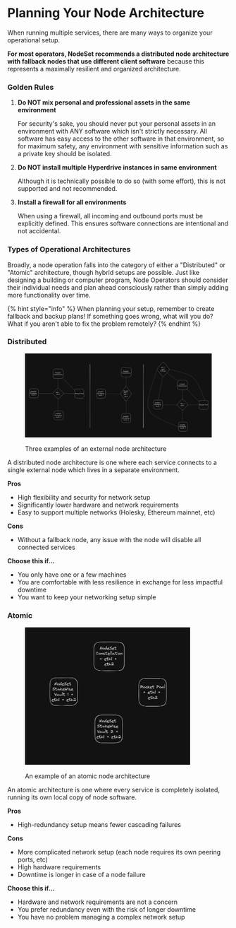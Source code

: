 # Planning Your Node Architecture

When running multiple services, there are many ways to organize your operational setup.&#x20;

**For most operators, NodeSet recommends a distributed node architecture with fallback nodes that use different client software** because this represents a maximally resilient and organized architecture.

### Golden Rules

1.  **Do NOT mix personal and professional assets in the same environment**

    For security's sake, you should never put your personal assets in an environment with ANY software which isn't strictly necessary. All software has easy access to the other software in that environment, so for maximum safety, any environment with sensitive information such as a private key should be isolated.
2.  **Do NOT install multiple Hyperdrive instances in same environment**

    Although it is technically possible to do so (with some effort), this is not supported and not recommended.
3.  **Install a firewall for all environments**

    When using a firewall, all incoming and outbound ports must be explicitly defined. This ensures software connections are intentional and not accidental.

### **Types of Operational Architectures**

Broadly, a node operation falls into the category of either a "Distributed" or "Atomic" architecture, though hybrid setups are possible. Just like designing a building or computer program, Node Operators should consider their individual needs and plan ahead consciously rather than simply adding more functionality over time.

{% hint style="info" %}
When planning your setup, remember to create fallback and backup plans! If something goes wrong, what will you do? What if you aren't able to fix the problem remotely?
{% endhint %}

### Distributed

<figure><img src="../../.gitbook/assets/image (1) (1) (1) (1) (1).png" alt=""><figcaption><p>Three examples of an external node architecture</p></figcaption></figure>

A distributed node architecture is one where each service connects to a single external node which lives in a separate environment.

**Pros**

* High flexibility and security for network setup
* Significantly lower hardware and network requirements
* Easy to support multiple networks (Holesky, Ethereum mainnet, etc)

**Cons**

* Without a fallback node, any issue with the node will disable all connected services

**Choose this if...**

* You only have one or a few machines
* You are comfortable with less resilience in exchange for less impactful downtime
* You want to keep your networking setup simple

### Atomic

<figure><img src="../../.gitbook/assets/image (2) (1) (1).png" alt="" width="375"><figcaption><p>An example of an atomic node architecture</p></figcaption></figure>

An atomic architecture is one where every service is completely isolated, running its own local copy of node software.

**Pros**

* High-redundancy setup means fewer cascading failures

**Cons**

* More complicated network setup (each node requires its own peering ports, etc)
* High hardware requirements
* Downtime is longer in case of a node failure

**Choose this if...**

* Hardware and network requirements are not a concern
* You prefer redundancy even with the risk of longer downtime
* You have no problem managing a complex network setup
